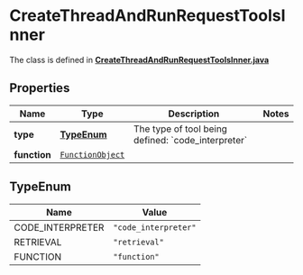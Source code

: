

# CreateThreadAndRunRequestToolsInner

The class is defined in **[CreateThreadAndRunRequestToolsInner.java](../../src/main/java/org/openapitools/model/CreateThreadAndRunRequestToolsInner.java)**

## Properties

Name | Type | Description | Notes
------------ | ------------- | ------------- | -------------
**type** | [**TypeEnum**](#TypeEnum) | The type of tool being defined: &#x60;code_interpreter&#x60; | 
**function** | [`FunctionObject`](FunctionObject.md) |  | 

## TypeEnum

Name | Value
---- | -----
CODE_INTERPRETER | `"code_interpreter"`
RETRIEVAL | `"retrieval"`
FUNCTION | `"function"`



